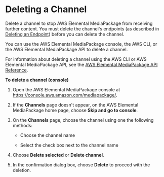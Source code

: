 # Deleting a Channel<a name="channels-delete"></a>

Delete a channel to stop AWS Elemental MediaPackage from receiving further content\. You must delete the channel's endpoints \(as described in [Deleting an Endpoint](endpoints-delete.md)\) before you can delete the channel\.

You can use the AWS Elemental MediaPackage console, the AWS CLI, or the AWS Elemental MediaPackage API to delete a channel\.

For information about deleting a channel using the AWS CLI or AWS Elemental MediaPackage API, see the [AWS Elemental MediaPackage API Reference](http://docs.aws.amazon.com/mediapackage/latest/apireference/)\.

**To delete a channel \(console\)**

1. Open the AWS Elemental MediaPackage console at [https://console\.aws\.amazon\.com/mediapackage/](https://console.aws.amazon.com/mediapackage/)\.

1. If the **Channels** page doesn't appear, on the AWS Elemental MediaPackage home page, choose **Skip and go to console**\. 

1. On the **Channels** page, choose the channel using one the following methods: 

   + Choose the channel name

   + Select the check box next to the channel name

1. Choose **Delete selected** or **Delete channel**\.

1. In the confirmation dialog box, choose **Delete** to proceed with the deletion\.